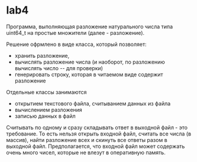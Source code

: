 # lab4
Программа, выполняющая разложение натурального числа типа uint64_t на простые множители (далее - разложение).

Решение офрмлено в виде класса, который позволяет:
- хранить разложение,
- вычислять разложение числа (и наоборот, по разложению вычислять число -- для проверки)
- генерировать строку, которая в читаемом виде содержит разложение

Отдельные классы занимаются
 - открытием текстового файла, считыванием данных из файла 
 - вычислением разложения 
 - записью данных в файл

Считывать по одному и сразу складывать ответ в выходной файл - это требование. То есть нельзя открыть входной файл, считать все числа (в массив), найти разложение всех и скинуть все ответы разом в выходной файл. Предполагается, что входной файл может содержать очень много чисел, которые не влезут в оперативную память.
